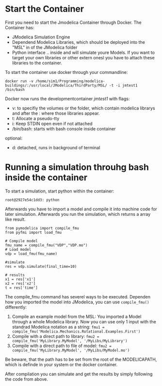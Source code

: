 # Start the Container

First you need to start the Jmodelica Container through Docker. The Container has:
- JModelica Simulation Engine
- Dependend Modelica Libraries, which should be deployed into the "MSL" in of the JModelica folder
- Python interface
.. inside and will simulate youre Models. If you want to target your own libraries or other extern onesl you have to attach these libraries to the container. 

To start the container use docker through your commandline:

```
docker run -v /home/sim1/Programming/modelica-buildings/:/usr/local/JModelica/ThirdParty/MSL/ -t -i jmtest1 /bin/bash
```

Docker now runs the developmentcontainer _jmtest1_ with flags:
- v: to specifiy the volumes or the folder, which contain modelica librarys and after the :  where those libraries appear.
- t: Allocate a pseudo-tty
- i: Keep STDIN open even if not attached
- /bin/bash: starts with bash console inside container

optional:

- d: detached, runs in background of terminal


# Running a simulation throuhg bash inside the container

To start a simulation, start python within the container:

```
root@2927e54c1dd3: python
```

Afterwards you have to import a model and compile it into machine code for later simulation. Afterwards you run the simulation, which returns a array like result.


```
from pymodelica import compile_fmu
from pyfmi import load_fmu

# Compile model
fmu_name = compile_fmu("VDP","VDP.mo")
# Load model
vdp = load_fmu(fmu_name)

#simulate
res = vdp.simulate(final_time=10)

# results
x1 = res['x1']
x2 = res['x2']
t = res['time']
```

The compile_fmu command has severel ways to be executed. Dependen how you imported the model into JModelica, you can use `compile_fmu()` differently:
1.  Compile an example model from the MSL: You imported a Model through a whole Modelica library. Now you can use only 1 input with the standrad Modelica notation as a string:  `fmu1 = compile_fmu('Modelica.Mechanics.Rotational.Examples.First')`
2.  Compile with a direct path to library: `fmu2 = compile_fmu('MyLibrary.MyModel', '/MyLibs/MyLibrary')`
3.  Compile with a direct path to file of model: `fmu2 = compile_fmu('MyLibrary.MyModel', '/MyLibs/MyModel.mo')`

Be beware, that the path has to be set from the root of the MODELICAPATH, which is definde in your system or the docker container.

After compilation you can simulate and get the  results by simply following the code from above.


